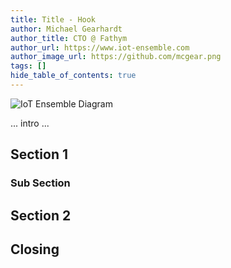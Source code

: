 ```yaml
---
title: Title - Hook
author: Michael Gearhardt
author_title: CTO @ Fathym
author_url: https://www.iot-ensemble.com
author_image_url: https://github.com/mcgear.png
tags: []
hide_table_of_contents: true
---
```


![IoT Ensemble Diagram](https://www.fathym.com/iot/img/iot-ensemble-diagram.png)

... intro ...

## Section 1

### Sub Section

## Section 2

## Closing

